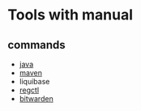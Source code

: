 # Tools with manual

## commands

* [java][install_java_maven]
* [maven][install_java_maven]
* liquibase
* [regctl][regctl_install]
* [bitwarden][bitwarden_install]

[install_java_maven]:<../commands/java/java.md>

[regctl_install]:<../commands/regctl/regctl.md>

[bitwarden_install]:<https://bitwarden.com/help/cli/#tab-native-executable-bI3gMs3A3z4pl0fwvRie9>
